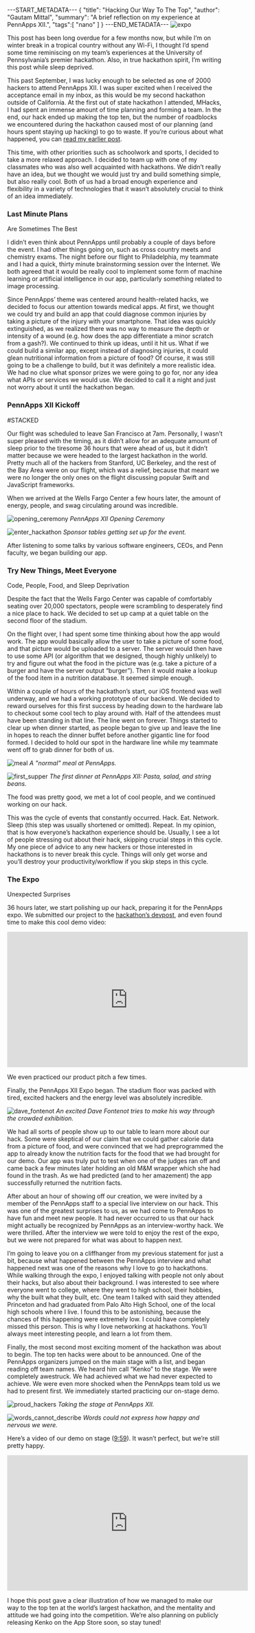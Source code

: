 ---START_METADATA---
{
  "title": "Hacking Our Way To The Top",
  "author": "Gautam Mittal",
  "summary": "A brief reflection on my experience at PennApps XII.",
  "tags":[
    "nano"
  ]
}
---END_METADATA---
![expo](https://cdn-images-1.medium.com/max/800/1*8aHGZAieTmEe-TbSbib1lQ.jpeg)

This post has been long overdue for a few months now, but while I’m on winter break in a tropical country without any Wi-Fi, I thought I’d spend some time reminiscing on my team’s experiences at the University of Pennsylvania’s premier hackathon. Also, in true hackathon spirit, I’m writing this post while sleep deprived.

This past September, I was lucky enough to be selected as one of 2000 hackers to attend PennApps XII. I was super excited when I received the acceptance email in my inbox, as this would be my second hackathon outside of California. At the first out of state hackathon I attended, MHacks, I had spent an immense amount of time planning and forming a team. In the end, our hack ended up making the top ten, but the number of roadblocks we encountered during the hackathon caused most of our planning (and hours spent staying up hacking) to go to waste. If you’re curious about what happened, you can [read my earlier post](/the-mhacksv-experience).

This time, with other priorities such as schoolwork and sports, I decided to take a more relaxed approach. I decided to team up with one of my classmates who was also well acquainted with hackathons. We didn’t really have an idea, but we thought we would just try and build something simple, but also really cool. Both of us had a broad enough experience and flexibility in a variety of technologies that it wasn’t absolutely crucial to think of an idea immediately.

### Last Minute Plans
<lead>Are Sometimes The Best<lead>

I didn’t even think about PennApps until probably a couple of days before the event. I had other things going on, such as cross country meets and chemistry exams. The night before our flight to Philadelphia, my teammate and I had a quick, thirty minute brainstorming session over the Internet. We both agreed that it would be really cool to implement some form of machine learning or artificial intelligence in our app, particularly something related to image processing.

Since PennApps’ theme was centered around health-related hacks, we decided to focus our attention towards medical apps. At first, we thought we could try and build an app that could diagnose common injuries by taking a picture of the injury with your smartphone. That idea was quickly extinguished, as we realized there was no way to measure the depth or intensity of a wound (e.g. how does the app differentiate a minor scratch from a gash?). We continued to think up ideas, until it hit us. What if we could build a similar app, except instead of diagnosing injuries, it could glean nutritional information from a picture of food? Of course, it was still going to be a challenge to build, but it was definitely a more realistic idea. We had no clue what sponsor prizes we were going to go for, nor any idea what APIs or services we would use. We decided to call it a night and just not worry about it until the hackathon began.

### PennApps XII Kickoff
<lead>#STACKED<lead>

Our flight was scheduled to leave San Francisco at 7am. Personally, I wasn’t super pleased with the timing, as it didn’t allow for an adequate amount of sleep prior to the tiresome 36 hours that were ahead of us, but it didn’t matter because we were headed to the largest hackathon in the world. Pretty much all of the hackers from Stanford, UC Berkeley, and the rest of the Bay Area were on our flight, which was a relief, because that meant we were no longer the only ones on the flight discussing popular Swift and JavaScript frameworks.

When we arrived at the Wells Fargo Center a few hours later, the amount of energy, people, and swag circulating around was incredible.

![opening_ceremony](https://cdn-images-1.medium.com/max/800/1*NMDHXEbIv_biV1Ax554ggg.jpeg)
_PennApps XII Opening Ceremony_

![enter_hackathon](https://cdn-images-1.medium.com/max/800/1*AgLsefacDK33EUGLy5Q6kg.jpeg)
_Sponsor tables getting set up for the event._

After listening to some talks by various software engineers, CEOs, and Penn faculty, we began building our app.

### Try New Things, Meet Everyone
<lead>Code, People, Food, and Sleep Deprivation<lead>

Despite the fact that the Wells Fargo Center was capable of comfortably seating over 20,000 spectators, people were scrambling to desperately find a nice place to hack. We decided to set up camp at a quiet table on the second floor of the stadium.

On the flight over, I had spent some time thinking about how the app would work. The app would basically allow the user to take a picture of some food, and that picture would be uploaded to a server. The server would then have to use some API (or algorithm that we designed, though highly unlikely) to try and figure out what the food in the picture was (e.g. take a picture of a burger and have the server output “burger”). Then it would make a lookup of the food item in a nutrition database. It seemed simple enough.

Within a couple of hours of the hackathon’s start, our iOS frontend was well underway, and we had a working prototype of our backend. We decided to reward ourselves for this first success by heading down to the hardware lab to checkout some cool tech to play around with. Half of the attendees must have been standing in that line. The line went on forever. Things started to clear up when dinner started, as people began to give up and leave the line in hopes to reach the dinner buffet before another gigantic line for food formed. I decided to hold our spot in the hardware line while my teammate went off to grab dinner for both of us.

![meal](https://cdn-images-1.medium.com/max/800/1*v2B-LfCczry34MieEBvLOA.jpeg)
_A "normal" meal at PennApps._

![first_supper](https://cdn-images-1.medium.com/max/800/1*acwiPRRIXlM_2Mi8U4wKdw.jpeg)
_The first dinner at PennApps XII: Pasta, salad, and string beans._

The food was pretty good, we met a lot of cool people, and we continued working on our hack.

This was the cycle of events that constantly occurred. Hack. Eat. Network. Sleep (this step was usually shortened or omitted). Repeat. In my opinion, that is how everyone’s hackathon experience should be. Usually, I see a lot of people stressing out about their hack, skipping crucial steps in this cycle. My one piece of advice to any new hackers or those interested in hackathons is to never break this cycle. Things will only get worse and you’ll destroy your productivity/workflow if you skip steps in this cycle.

### The Expo
<lead>Unexpected Surprises<lead>

36 hours later, we start polishing up our hack, preparing it for the PennApps expo. We submitted our project to the [hackathon’s devpost](http://devpost.com/software/kenko-dnovlh), and even found time to make this cool demo video:

<center><iframe width="560" height="315" src="https://www.youtube.com/embed/SdfDD9xpK_0" frameborder="0" allowfullscreen></iframe></center>

We even practiced our product pitch a few times.

Finally, the PennApps XII Expo began. The stadium floor was packed with tired, excited hackers and the energy level was absolutely incredible.

![dave_fontenot](https://cdn-images-1.medium.com/max/800/1*Kr3Cx-zjVxWGcMn-EpWX2Q.jpeg)
_An excited Dave Fontenot tries to make his way through the crowded exhibition._

We had all sorts of people show up to our table to learn more about our hack. Some were skeptical of our claim that we could gather calorie data from a picture of food, and were convinced that we had preprogrammed the app to already know the nutrition facts for the food that we had brought for our demo. Our app was truly put to test when one of the judges ran off and came back a few minutes later holding an old M&M wrapper which she had found in the trash. As we had predicted (and to her amazement) the app successfully returned the nutrition facts.

After about an hour of showing off our creation, we were invited by a member of the PennApps staff to a special live interview on our hack. This was one of the greatest surprises to us, as we had come to PennApps to have fun and meet new people. It had never occurred to us that our hack might actually be recognized by PennApps as an interview-worthy hack. We were thrilled. After the interview we were told to enjoy the rest of the expo, but we were not prepared for what was about to happen next.

I’m going to leave you on a cliffhanger from my previous statement for just a bit, because what happened between the PennApps interview and what happened next was one of the reasons why I love to go to hackathons. While walking through the expo, I enjoyed talking with people not only about their hacks, but also about their background. I was interested to see where everyone went to college, where they went to high school, their hobbies, why the built what they built, etc. One team I talked with said they attended Princeton and had graduated from Palo Alto High School, one of the local high schools where I live. I found this to be astonishing, because the chances of this happening were extremely low. I could have completely missed this person. This is why I love networking at hackathons. You’ll always meet interesting people, and learn a lot from them.

Finally, the most second most exciting moment of the hackathon was about to begin. The top ten hacks were about to be announced. One of the PennApps organizers jumped on the main stage with a list, and began reading off team names. We heard him call “Kenko” to the stage. We were completely awestruck. We had achieved what we had never expected to achieve. We were even more shocked when the PennApps team told us we had to present first. We immediately started practicing our on-stage demo.

![proud_hackers](https://cdn-images-1.medium.com/max/800/1*IIvFnYbcvFXzZT69LtsGSQ.jpeg)
_Taking the stage at PennApps XII._

![words_cannot_describe](https://cdn-images-1.medium.com/max/800/1*QduOVJRb1A95M1swuh06xw.jpeg)
_Words could not express how happy and nervous we were._

Here’s a video of our demo on stage ([9:59](https://youtu.be/TvjwUh9taOA?t=9m59s)). It wasn’t perfect, but we’re still pretty happy.

<center><iframe width="560" height="315" src="https://www.youtube.com/embed/TvjwUh9taOA" frameborder="0" allowfullscreen></iframe></center>

I hope this post gave a clear illustration of how we managed to make our way to the top ten at the world’s largest hackathon, and the mentality and attitude we had going into the competition. We’re also planning on publicly releasing Kenko on the App Store soon, so stay tuned!
